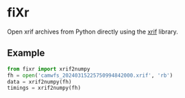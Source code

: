 # fiXr

Open xrif archives from Python directly using the [xrif](https://github.com/jaredmales/xrif) library.

## Example

```python
from fixr import xrif2numpy
fh = open('camwfs_20240315225750994842000.xrif', 'rb')
data = xrif2numpy(fh)
timings = xrif2numpy(fh)
```